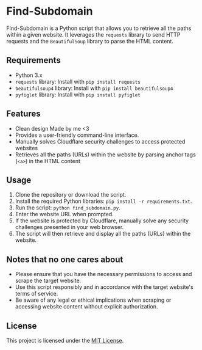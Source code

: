 # Find-Subdomain

Find-Subdomain is a Python script that allows you to retrieve all the paths within a given website. It leverages the `requests` library to send HTTP requests and the `BeautifulSoup` library to parse the HTML content.

## Requirements
- Python 3.x
- `requests` library: Install with `pip install requests`
- `beautifulsoup4` library: Install with `pip install beautifulsoup4`
-  `pyfiglet` library: Install with `pip install pyfiglet`

## Features
- Clean design Made by me <3
- Provides a user-friendly command-line interface.
- Manually solves Cloudflare security challenges to access protected websites
- Retrieves all the paths (URLs) within the website by parsing anchor tags (`<a>`) in the HTML content

## Usage
1. Clone the repository or download the script.
2. Install the required Python libraries: `pip install -r requirements.txt`.
3. Run the script: `python find_subdomain.py`.
4. Enter the website URL when prompted.
5. If the website is protected by Cloudflare, manually solve any security challenges presented in your web browser.
6. The script will then retrieve and display all the paths (URLs) within the website.

## Notes that no one cares about
- Please ensure that you have the necessary permissions to access and scrape the target website.
- Use this script responsibly and in accordance with the target website's terms of service.
- Be aware of any legal or ethical implications when scraping or accessing website content without explicit authorization.

## License

This project is licensed under the [MIT License](LICENSE).
